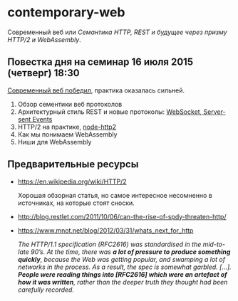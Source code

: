 # contemporary-web

Современный веб или _Семантика HTTP, REST и будущее через призму HTTP/2 и WebAssembly_.

## Повестка дня на семинар 16 июля 2015 (четверг) 18:30

[Современный веб победил](голосование), практика оказалась сильней.

1. Обзор сементики веб протоколов
2. Архитектурный стиль REST и новые протоколы: [WebSocket, Server-sent Events][html-comms]
3. HTTP/2 на практике, [node-http2][node-http2]
4. Как мы понимаем WebAssembly
5. Ниши для WebAssembly

[голосование]: https://www.facebook.com/groups/javascript.2015/permalink/625865007550230
[html-comms]: https://html.spec.whatwg.org/multipage/comms.html
[node-http2]: https://github.com/molnarg/node-http2

## Предварительные ресурсы

* https://en.wikipedia.org/wiki/HTTP/2

  Хорошая обзорная статья, но самое интересное несомненно в источниках, на которые стоят сноски.

* http://blog.restlet.com/2011/10/06/can-the-rise-of-spdy-threaten-http/
* https://www.mnot.net/blog/2012/03/31/whats_next_for_http
 
  _The HTTP/1.1 specification (RFC2616) was standardised in the mid-to-late 90’s. At the time, there was **a lot of pressure to produce something quickly**, because the Web was getting popular, and swamping a lot of networks in the process. As a result, the spec is somewhat garbled. [...]. **People were reading things into [RFC2616] which were an artefact of how it was written**, rather than the deeper truth they thought had been carefully recorded._
